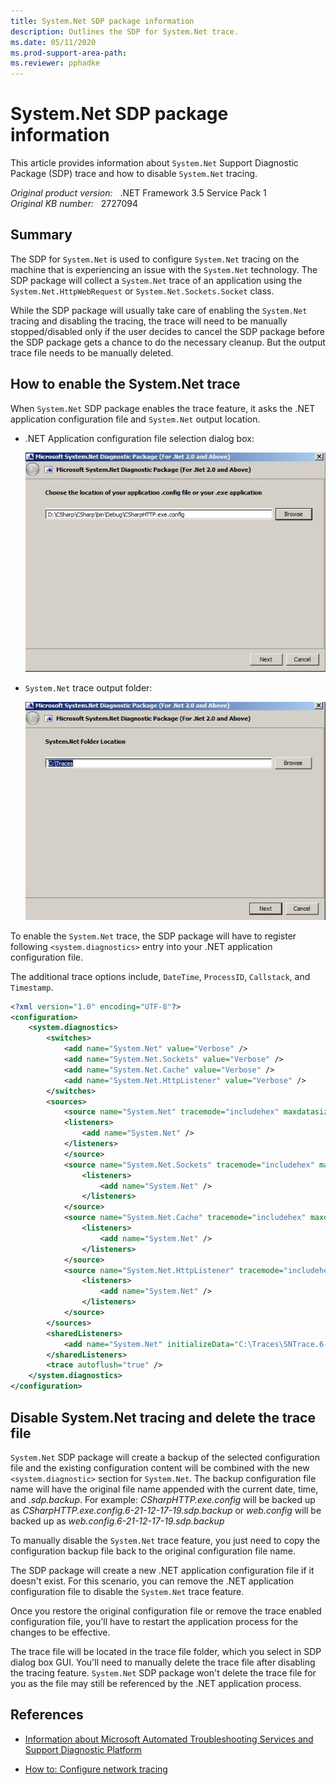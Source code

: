 ```yaml
---
title: System.Net SDP package information
description: Outlines the SDP for System.Net trace.
ms.date: 05/11/2020
ms.prod-support-area-path: 
ms.reviewer: pphadke
---
```

# System.Net SDP package information

This article provides information about `System.Net` Support Diagnostic Package (SDP) trace and how to disable `System.Net` tracing.

_Original product version:_ &nbsp; .NET Framework 3.5 Service Pack 1  
_Original KB number:_ &nbsp; 2727094

## Summary

The SDP for `System.Net` is used to configure `System.Net` tracing on the machine that is experiencing an issue with the `System.Net` technology. The SDP package will collect a `System.Net` trace of an application using the `System.Net.HttpWebRequest` or `System.Net.Sockets.Socket` class.

While the SDP package will usually take care of enabling the `System.Net` tracing and disabling the tracing, the trace will need to be manually stopped/disabled only if the user decides to cancel the SDP package before the SDP package gets a chance to do the necessary cleanup. But the output trace file needs to be manually deleted.

## How to enable the System.Net trace

When `System.Net` SDP package enables the trace feature, it asks the .NET application configuration file and `System.Net` output location.

- .NET Application configuration file selection dialog box:

    ![.NET application configuration file selection ](./media/system-dot-net-sdp-package-information/system-net-diagnostic-package.JPG)

- `System.Net` trace output folder:

    ![System.Net trace output directory ](./media/system-dot-net-sdp-package-information/system-net-folder-location.JPG)

To enable the `System.Net` trace, the SDP package will have to register following `<system.diagnostics>` entry into your .NET application configuration file.

The additional trace options include, `DateTime`, `ProcessID`, `Callstack`, and `Timestamp`.

```xml
<?xml version="1.0" encoding="UTF-8"?>
<configuration>
    <system.diagnostics>
        <switches>
            <add name="System.Net" value="Verbose" />
            <add name="System.Net.Sockets" value="Verbose" />
            <add name="System.Net.Cache" value="Verbose" />
            <add name="System.Net.HttpListener" value="Verbose" />
        </switches>
        <sources>
            <source name="System.Net" tracemode="includehex" maxdatasize="1024">
            <listeners>
                <add name="System.Net" />
            </listeners>
            </source>
            <source name="System.Net.Sockets" tracemode="includehex" maxdatasize="1024">
                <listeners>
                    <add name="System.Net" />
                </listeners>
            </source>
            <source name="System.Net.Cache" tracemode="includehex" maxdatasize="1024">
                <listeners>
                    <add name="System.Net" />
                </listeners>
            </source>
            <source name="System.Net.HttpListener" tracemode="includehex" maxdatasize="1024">
                <listeners>
                    <add name="System.Net" />
                </listeners>
            </source>
        </sources>
        <sharedListeners>
            <add name="System.Net" initializeData="C:\Traces\SNTrace.6-21-12-17-19.log" type="System.Diagnostics.TextWriterTraceListener" traceOutputOptions="DateTime" />
        </sharedListeners>
        <trace autoflush="true" />
    </system.diagnostics>
</configuration>
```

## Disable System.Net tracing and delete the trace file

`System.Net` SDP package will create a backup of the selected configuration file and the existing configuration content will be combined with the new `<system.diagnostic>` section for `System.Net`. The backup configuration file name will have the original file name appended with the current date, time, and *.sdp.backup*. For example: *CSharpHTTP.exe.config* will be backed up as *CSharpHTTP.exe.config.6-21-12-17-19.sdp.backup* or *web.config* will be backed up as *web.config.6-21-12-17-19.sdp.backup*

To manually disable the `System.Net` trace feature, you just need to copy the configuration backup file back to the original configuration file name.

The SDP package will create a new .NET application configuration file if it doesn't exist. For this scenario, you can remove the .NET application configuration file to disable the `System.Net` trace feature.

Once you restore the original configuration file or remove the trace enabled configuration file, you'll have to restart the application process for the changes to be effective.

The trace file will be located in the trace file folder, which you select in SDP dialog box GUI. You'll need to manually delete the trace file after disabling the tracing feature. `System.Net` SDP package won't delete the trace file for you as the file may still be referenced by the .NET application process.

## References

- [Information about Microsoft Automated Troubleshooting Services and Support Diagnostic Platform](https://support.microsoft.com/help/2598970)

- [How to: Configure network tracing](/dotnet/framework/network-programming/how-to-configure-network-tracing)
